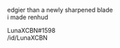 edgier than a newly sharpened blade<br />
i made renhud<br />

LunaXCBN#1598<br />
/id/LunaXCBN<br />
